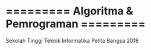 ========= Algoritma & Pemrograman =========
===========================================

Sekolah Tinggi Teknik Informatika
	Pelita Bangsa
	    2018
